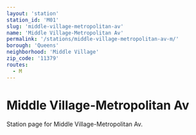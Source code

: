 ```yaml
---
layout: 'station'
station_id: 'M01'
slug: 'middle-village-metropolitan-av'
name: 'Middle Village-Metropolitan Av'
permalink: '/stations/middle-village-metropolitan-av-m/'
borough: 'Queens'
neighborhood: 'Middle Village'
zip_code: '11379'
routes:
  - M
---
```

# Middle Village-Metropolitan Av

Station page for Middle Village-Metropolitan Av.

